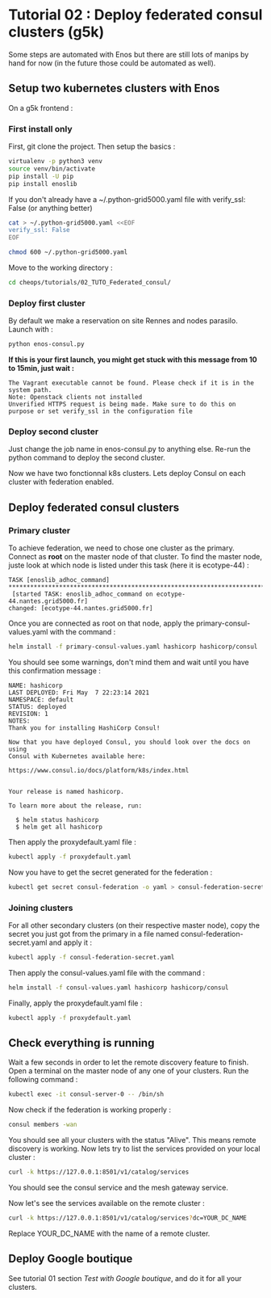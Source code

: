 # Tutorial 02 : Deploy federated consul clusters (g5k)

Some steps are automated with Enos but there are still lots of manips by hand for now (in the future those could be automated as well).

## Setup two kubernetes clusters with Enos

On a g5k frontend :

### First install only

First, git clone the project. Then setup the basics :

```bash
virtualenv -p python3 venv 
source venv/bin/activate
pip install -U pip
pip install enoslib
```

If you don't already have a ~/.python-grid5000.yaml file with verify_ssl: False (or anything better)
```bash
cat > ~/.python-grid5000.yaml <<EOF 
verify_ssl: False
EOF

chmod 600 ~/.python-grid5000.yaml
```

Move to the working directory : 

```bash
cd cheops/tutorials/02_TUTO_Federated_consul/
```

### Deploy first cluster

By default we make a reservation on site Rennes and nodes parasilo. Launch with :

```bash
python enos-consul.py
```

**If this is your first launch, you might get stuck with this message from 10 to 15min, just wait :**

```
The Vagrant executable cannot be found. Please check if it is in the system path.
Note: Openstack clients not installed
Unverified HTTPS request is being made. Make sure to do this on purpose or set verify_ssl in the configuration file
```

### Deploy second cluster

Just change the job name in enos-consul.py to anything else. Re-run the python command to deploy the second cluster.

Now we have two fonctionnal k8s clusters. Lets deploy Consul on each cluster with federation enabled. 

## Deploy federated consul clusters

### Primary cluster

To achieve federation, we need to chose one cluster as the primary. Connect as **root** on the master node of that cluster. To find the master node, juste look at which node is listed under this task (here it is ecotype-44) : 

```
TASK [enoslib_adhoc_command] *******************************************************************************************
 [started TASK: enoslib_adhoc_command on ecotype-44.nantes.grid5000.fr]
changed: [ecotype-44.nantes.grid5000.fr]
```

Once you are connected as root on that node, apply the primary-consul-values.yaml with the command :

```bash
helm install -f primary-consul-values.yaml hashicorp hashicorp/consul
```

You should see some warnings, don't mind them and wait until you have this confirmation message :

```
NAME: hashicorp
LAST DEPLOYED: Fri May  7 22:23:14 2021
NAMESPACE: default
STATUS: deployed
REVISION: 1
NOTES:
Thank you for installing HashiCorp Consul!

Now that you have deployed Consul, you should look over the docs on using
Consul with Kubernetes available here:

https://www.consul.io/docs/platform/k8s/index.html


Your release is named hashicorp.

To learn more about the release, run:

  $ helm status hashicorp
  $ helm get all hashicorp
  ```
Then apply the proxydefault.yaml file :

```bash
kubectl apply -f proxydefault.yaml
```

Now you have to get the secret generated for the federation :

```bash
kubectl get secret consul-federation -o yaml > consul-federation-secret.yaml
```

### Joining clusters

For all other secondary clusters (on their respective master node), copy the secret you just got from the primary in a file named consul-federation-secret.yaml and apply it : 

```bash
kubectl apply -f consul-federation-secret.yaml
```

Then apply the consul-values.yaml file with the command :

```bash
helm install -f consul-values.yaml hashicorp hashicorp/consul
```

Finally, apply the proxydefault.yaml file :

```bash
kubectl apply -f proxydefault.yaml
```

## Check everything is running 

Wait a few seconds in order to let the remote discovery feature to finish. 
Open a terminal on the master node of any one of your clusters. Run the following command : 

```bash
kubectl exec -it consul-server-0 -- /bin/sh
```

Now check if the federation is working properly : 

```bash
consul members -wan
```
You should see all your clusters with the status "Alive". This means remote discovery is working.
Now lets try to list the services provided on your local cluster :

```bash
curl -k https://127.0.0.1:8501/v1/catalog/services
```

You should see the consul service and the mesh gateway service.

Now let's see the services available on the remote cluster :

```bash
curl -k https://127.0.0.1:8501/v1/catalog/services?dc=YOUR_DC_NAME
```

Replace YOUR_DC_NAME with the name of a remote cluster. 

## Deploy Google boutique

See tutorial 01 section *Test with Google boutique*, and do it for all your clusters.




